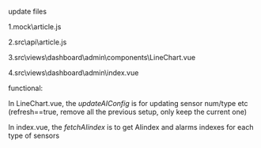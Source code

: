 update files

1.mock\article.js

2.src\api\article.js

3.src\views\dashboard\admin\components\LineChart.vue

4.src\views\dashboard\admin\index.vue

functional:

In LineChart.vue,  the *updateAIConfig* is for updating sensor num/type etc (refresh==true, remove all the previous setup, only keep the current one)

In index.vue, the *fetchAIindex* is to get AIindex and alarms indexes for each type of sensors
  
